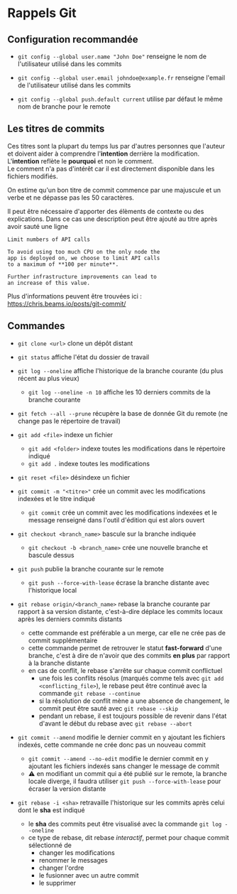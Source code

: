 # Rappels Git

## Configuration recommandée
* `git config --global user.name "John Doe"` renseigne le nom de l'utilisateur utilisé dans les commits
* `git config --global user.email johndoe@example.fr` renseigne l'email de l'utilisateur utilisé dans les commits

* `git config --global push.default current` utilise par défaut le même nom de branche pour le remote

## Les titres de commits
Ces titres sont la plupart du temps lus par d'autres personnes que l'auteur et doivent aider à comprendre l'**intention** derrière la modification.  
L'**intention** reflète le **pourquoi** et non le comment.  
Le comment n'a pas d'intérêt car il est directement disponible dans les fichiers modifiés.

On estime qu'un bon titre de commit commence par une majuscule et un verbe et ne dépasse pas les 50 caractères.

Il peut être nécessaire d'apporter des élèments de contexte ou des explications.
Dans ce cas une description peut être ajouté au titre après avoir sauté une ligne

```
Limit numbers of API calls

To avoid using too much CPU on the only node the
app is deployed on, we choose to limit API calls
to a maximum of **100 per minute**.

Further infrastructure improvements can lead to
an increase of this value.
```

Plus d'informations peuvent être trouvées ici : https://chris.beams.io/posts/git-commit/

## Commandes
* `git clone <url>` clone un dépôt distant
* `git status` affiche l'état du dossier de travail
* `git log --oneline` affiche l'historique de la branche courante (du plus récent au plus vieux)
  * `git log --oneline -n 10` affiche les 10 derniers commits de la branche courante
* `git fetch --all --prune` récupère la base de donnée Git du remote (ne change pas le répertoire de travail)

* `git add <file>` indexe un fichier
  * `git add <folder>` indexe toutes les modifications dans le répertoire indiqué
  * `git add .` indexe toutes les modifications
* `git reset <file>` désindexe un fichier

* `git commit -m "<titre>"` crée un commit avec les modifications indexées et le titre indiqué
  * `git commit` crée un commit avec les modifications indexées et le message renseigné dans l'outil d'édition qui est alors ouvert

* `git checkout <branch_name>` bascule sur la branche indiquée
  * `git checkout -b <branch_name>` crée une nouvelle branche et bascule dessus

* `git push` publie la branche courante sur le remote
  * `git push --force-with-lease` écrase la branche distante avec l'historique local

* `git rebase origin/<branch_name>` rebase la branche courante par rapport à sa version distante, c'est-à-dire déplace les commits locaux après les derniers commits distants
  * cette commande est préférable a un merge, car elle ne crée pas de commit supplémentaire
  * cette commande permet de retrouver le statut **fast-forward** d'une branche, c'est à dire de n'avoir que des commits **en plus** par rapport à la branche distante
  * en cas de conflit, le rebase s'arrête sur chaque commit conflictuel
    * une fois les conflits résolus (marqués comme tels avec `git add <conflicting_file>`), le rebase peut être continué avec la commande `git rebase --continue`
    * si la résolution de conflit mène a une absence de changement, le commit peut être sauté avec `git rebase --skip`
    * pendant un rebase, il est toujours possible de revenir dans l'état d'avant le début du rebase avec `git rebase --abort`

* `git commit --amend` modifie le dernier commit en y ajoutant les fichiers indexés, cette commande ne crée donc pas un nouveau commit
  * `git commit --amend --no-edit` modifie le dernier commit en y ajoutant les fichiers indexés sans changer le message de commit
  * :warning: en modifiant un commit qui a été publié sur le remote, la branche locale diverge, il faudra utiliser `git push --force-with-lease` pour écraser la version distante

* `git rebase -i <sha>` retravaille l'historique sur les commits après celui dont le **sha** est indiqué
  * le **sha** des commits peut être visualisé avec la commande `git log --oneline`
  * ce type de rebase, dit rebase *interactif*, permet pour chaque commit sélectionné de
    * changer les modifications
    * renommer le messages
    * changer l'ordre
    * le fusionner avec un autre commit
    * le supprimer
